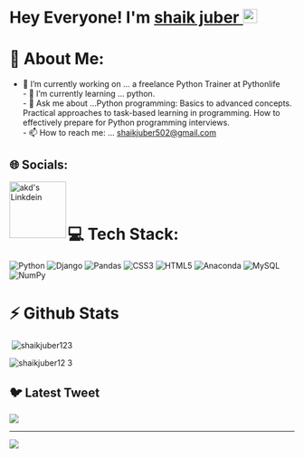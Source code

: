# Hey Everyone! I'm [ shaik juber ](https://github.com/shaikjuber786) <img src="https://github.com/himanshusharma89/himanshusharma89/blob/master/Hi.gif" width="25px">


# 💫 About Me:
- 🔭 I’m currently working on ... a freelance Python Trainer at Pythonlife <br>- 🌱 I’m currently learning ... python. <br>- 💬 Ask me about ...Python programming: Basics to advanced concepts.
Practical approaches to task-based learning in programming.
How to effectively prepare for Python programming interviews.
<br>- 📫 How to reach me: ... shaikjuber502@gmail.com



## 🌐 Socials:
<a href="https://www.linkedin.com/in/shaik-juber-907919300/"><img align="left" alt="akd's Linkdein" width="100px" src="https://img.shields.io/badge/Linkedin-0A66C2?style=for-the-badge&logo=Linkedin&logoColor=white"/>
</a>
<br><br>



# 💻 Tech Stack:
![Python](https://img.shields.io/badge/python-3670A0?style=plastic&logo=python&logoColor=ffdd54) ![Django](https://img.shields.io/badge/django-%23092E20.svg?style=plastic&logo=django&logoColor=white) ![Pandas](https://img.shields.io/badge/pandas-%23150458.svg?style=plastic&logo=pandas&logoColor=white) ![CSS3](https://img.shields.io/badge/css3-%231572B6.svg?style=plastic&logo=css3&logoColor=white) ![HTML5](https://img.shields.io/badge/html5-%23E34F26.svg?style=plastic&logo=html5&logoColor=white) ![Anaconda](https://img.shields.io/badge/Anaconda-%2344A833.svg?style=plastic&logo=anaconda&logoColor=white) ![MySQL](https://img.shields.io/badge/mysql-%2300f.svg?style=plastic&logo=mysql&logoColor=white) ![NumPy](https://img.shields.io/badge/numpy-%23013243.svg?style=plastic&logo=numpy&logoColor=white) 

# ⚡ Github Stats
<p>&nbsp;<img align="center" src="https://github-readme-stats.vercel.app/api?username=Vasukumar3&show_icons=true&locale=en" alt="shaikjuber123" /></p>

<p><img align="center" src="https://github-readme-streak-stats.herokuapp.com/?user=Vasukumar3&" alt="shaikjuber12 3" /></p>


## 🐦 Latest Tweet
[![](https://gtce.itsvg.in/api?username=https://twitter.com/shaikjuber123)](https://github.com/VishwaGauravIn/github-twitter-card-embed)

---
[![](https://visitcount.itsvg.in/api?id=@shaikjuber123&icon=0&color=0)](https://visitcount.itsvg.in)




<!--
**shaikjuber123/shaikjuber123** is a ✨ _special_ ✨ repository because its `README.md` (this file) appears on your GitHub profile.

Here are some ideas to get you started:

- 🔭 I’m currently working on ...
- 🌱 I’m currently learning ...
- 👯 I’m looking to collaborate on ...
- 🤔 I’m looking for help with ...
- 💬 Ask me about ...
- 📫 How to reach me: ...
- 😄 Pronouns: ...
- ⚡ Fun fact: ...
-->
